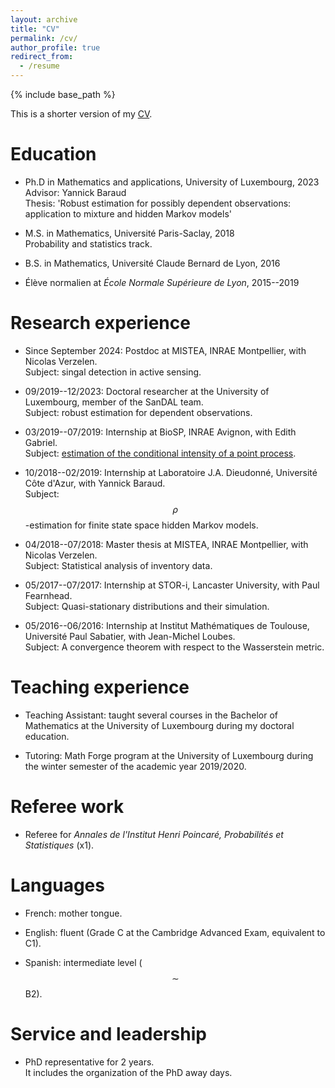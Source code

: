 ```yaml
---
layout: archive
title: "CV"
permalink: /cv/
author_profile: true
redirect_from:
  - /resume
---
```


{% include base_path %}

This is a shorter version of my [CV](/files/CV_LECESTRE.pdf).

Education
====

* Ph.D in Mathematics and applications, University of Luxembourg, 2023\
  Advisor: Yannick Baraud\
  Thesis: 'Robust estimation for possibly dependent observations: application to mixture and hidden Markov models'
  
* M.S. in Mathematics, Université Paris-Saclay, 2018\
  Probability and statistics track.
  
* B.S. in Mathematics, Université Claude Bernard de Lyon, 2016
  
* Élève normalien at *École Normale Supérieure de Lyon*, 2015--2019

Research experience
====

* Since September 2024: Postdoc at MISTEA, INRAE Montpellier, with Nicolas Verzelen.\
  Subject: singal detection in active sensing.
  
* 09/2019--12/2023: Doctoral researcher at the University of Luxembourg, member of the SanDAL team.\
  Subject: robust estimation for dependent observations.
  
* 03/2019--07/2019: Internship at BioSP, INRAE Avignon, with Edith Gabriel.\
  Subject: [estimation of the conditional intensity of a point process](/files/rapport.pdf).
  
* 10/2018--02/2019: Internship at Laboratoire J.A. Dieudonné, Université Côte d'Azur, with Yannick Baraud.\
  Subject: $$\rho$$-estimation for finite state space hidden Markov models.
  
* 04/2018--07/2018: Master thesis at MISTEA, INRAE Montpellier, with Nicolas Verzelen.\
  Subject: Statistical analysis of inventory data.
  
* 05/2017--07/2017: Internship at STOR-i, Lancaster University, with Paul Fearnhead.\
  Subject: Quasi-stationary distributions and their simulation.
  
* 05/2016--06/2016: Internship at Institut Mathématiques de Toulouse, Université Paul Sabatier, with Jean-Michel Loubes.\
  Subject: A convergence theorem with respect to the Wasserstein metric.

Teaching experience
====

* Teaching Assistant: taught several courses in the Bachelor of Mathematics at the University of Luxembourg during my doctoral education.
  
* Tutoring: Math Forge program at the University of Luxembourg during the winter semester of the academic year 2019/2020.

Referee work
====

* Referee for *Annales de l'Institut Henri Poincaré, Probabilités et Statistiques* (x1).
  
Languages
====

* French: mother tongue.

* English: fluent (Grade C at the Cambridge Advanced Exam, equivalent to C1).

* Spanish: intermediate level ($$\sim$$ B2).

Service and leadership
====

* PhD representative for 2 years.\
  It includes the organization of the PhD away days.
